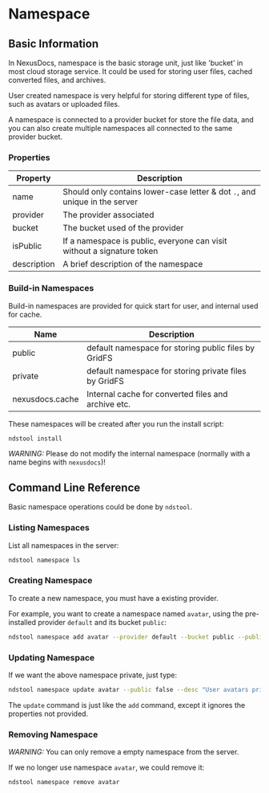 # Namespace

## Basic Information

In NexusDocs, namespace is the basic storage unit, just like 'bucket' in most cloud
storage service. It could be used for storing user files, cached converted files, and
archives.

User created namespace is very helpful for storing different type of files, such as
avatars or uploaded files.

A namespace is connected to a provider bucket for store the file data, and you can also
create multiple namespaces all connected to the same provider bucket.

### Properties

| Property | Description |
| -------- | ----------- |
| name | Should only contains lower-case letter & dot `.`, and unique in the server |
| provider | The provider associated |
| bucket | The bucket used of the provider |
| isPublic | If a namespace is public, everyone can visit without a signature token |
| description | A brief description of the namespace |

### Build-in Namespaces

Build-in namespaces are provided for quick start for user, and internal used for cache.

| Name | Description |
| ---- | ----------- |
| public | default namespace for storing public files by GridFS |
| private | default namespace for storing private files by GridFS |
| nexusdocs.cache | Internal cache for converted files and archive etc. |

These namespaces will be created after you run the install script:

```bash
ndstool install
```

*WARNING:* Please do not modify the internal namespace (normally with a name begins
with `nexusdocs`)!

## Command Line Reference

Basic namespace operations could be done by `ndstool`.

### Listing Namespaces

List all namespaces in the server:

```bash
ndstool namespace ls
```

### Creating Namespace

To create a new namespace, you must have a existing provider.

For example, you want to create a namespace named `avatar`, using the pre-installed
provider `default` and its bucket `public`:

```bash
ndstool namespace add avatar --provider default --bucket public --public --desc "User avatars"
```

### Updating Namespace

If we want the above namespace private, just type:

```bash
ndstool namespace update avatar --public false --desc "User avatars private"
```

The `update` command is just like the `add` command, except it ignores the properties
not provided.

### Removing Namespace

*WARNING:* You can only remove a empty namespace from the server.

If we no longer use namespace `avatar`, we could remove it:

```
ndstool namespace remove avatar
```

